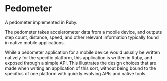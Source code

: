 Pedometer
=========

A pedometer implemented in Ruby. 

The pedometer takes accelerometer data from a mobile device, and outputs step count, distance, speed, and other relevant information typically found in native mobile applications. 

While a pedometer application for a mobile device would usually be written natively for the specific platform, this application is written in Ruby, and exposed through a simple API. This illustrates the design choices that are made when writing an application of this sort, without being bound to the specifics of one platform with quickly evolving APIs and native tools. 
